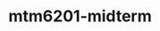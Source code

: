 # mtm6201-midterm
<!-- MIdterm Assignment mtm6201 -->
<!--     
    I have made this website using this design https://www.figma.com/file/vaBd4cktmsOVlU7JNIWnBr/Food-delivery-app-Ui-kit-(Community)?type=design&node-id=513-22&mode=design&t=28b6SwJ9vt1B3vIc-0 -->